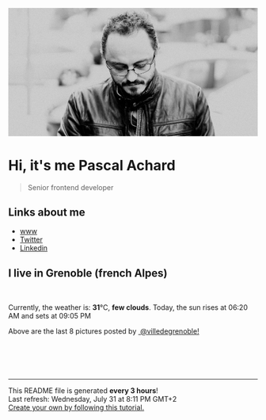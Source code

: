 ![Pascal Achard](./images/photo-pascal-achard.jpg)
# Hi, it's me Pascal Achard
> Senior frontend developer

## Links about me
- [www](https://www.pascal-achard.com)
- [Twitter](https://twitter.com/botmaster)
- [Linkedin](http://www.linkedin.com/in/pascal-achard)


## I live in Grenoble (french Alpes)
<img src="https://openweathermap.org/img/wn/02d@2x.png" alt="">

Currently, the weather is: **31**°C, **few clouds**.
Today, the sun rises at 06:20 AM and sets at 09:05 PM

Above are the last 8 pictures posted by <a href="https://www.instagram.com/villedegrenoble/" target="_blank"><img alt="" src="https://upload.wikimedia.org/wikipedia/commons/thumb/e/e7/Instagram_logo_2016.svg/1024px-Instagram_logo_2016.svg.png" width="20"/> @villedegrenoble!</a>

<p style="display: flex; flex-wrap: wrap; gap: 20px;">
        <img src="https://cdn1.picuki.com/hosted-by-instagram/q/0exhNuNYnjBGZDHIdN5WmL9I2Pk2GAlRNucaS7j0nyZiNxIsbHWB58ltwdev%7C%7CDlyKw1oASyLeDpj5o0pU1xXZFp4OkTfTbGISj1d7qWdVYCh0DRn9JNokr0yJHwaY36s9MMoOzjYMTIfQeoEH%7C%7Cbx7a8Koru5A2MEo1zRMrBC0GAG4YWbVqFKwoV966yUlEri+YU8ajtG5WR1aRtmpNPb5DwIX%7C%7CD+fMBxsedISLQzicYRtr6+yGOHH24VdGZ9Shqnu4GMq%7C%7CsilgT%7C%7CRWIz1XegYJ0vH1spx1Kys0sy5dsq0dynbNxpif1s6aTWFT5QXm498RY4ksK5xSCUPSas204P4k%7C%7Cik7DhZd8Hh7TRY%7C%7CCeV4a+gXSGZ7bhF7pPVX8wC%7C%7CnPDnLGEeyYI+0Lub96BdV64gqaxCPvWYTRxD5QQWZuxmevQsA9QP6fk+LxtHjY323enyYCseqjV5RV0WRlo5CCzipLUUnTF%7C%7ClWF2fe7gV1Qvd3VIjwyrj4WeF4bEYwbp5VpWTW0cN6cEDo++N5XdNpE9NmgTR2TNDynbU=.jpeg" alt="" width="200"/>
        <img src="https://cdn1.picuki.com/hosted-by-instagram/q/0exhNuNYnjBGZDHIdN5WmL9I2Pk2GAlRNecaS7j0nyZiNxIsbHWB58ltwdev%7C%7CDlyKw1oASyLeDpj5IIpUVpRZFp4OkTfS72KSj1d762YXYCq1zxi855olbwxKnQeZHWt8MUpOzjYMTIfQeoEH%7C%7Cbx7a8Koru5A2MEo1zRMrBC0GAG4YWbVqFKwoV966yUlEri+YU8ajtG5WR1aRhmpNPb5DwIX%7C%7CD+fMBxsedISLQzicYRtr6+wmOHH24VdGZ9ShvNqYLqu+oM1RXdRWIz1XegYKcfd30Zx1C%7C%7CuksQnb1%7C%7Ci9W1FaxM+N9+sqPVETFKCipioCttkZe1khzGbXn08llj2k3J7+afeNtyiaHRddypeIjG+BiRQYCbR58JDl5BUrHVUF2LbaDwCMAExttwPcFvhnmXwxOHeYKijT4jNmcbpROALrdTcs2nyIqS%7C%7Cm7TmhSjklUthJu%7C%7CLaUP+RhS95jbvyQrLViSJ45wNTfpylkmT4ZCIuucyA==.jpeg" alt="" width="200"/>
        <img src="https://cdn1.picuki.com/hosted-by-instagram/q/0exhNuNYnjBGZDHIdN5WmL9I2Pk2GAlRNecaS7j0nyZiNxIsbHWB58ltwdev%7C%7CDlyKw1oASyLeDpj4IorU1xZZFp4OkXWTLSPTjZR5qmeVYCn2zFi9ZVonbk1L3IcYHap8MUtOzjYMTIfQeoEH%7C%7Cbx7a8Koru5A2MEo1zRMrBC0GAG4YWbVqFKwoV966yUlEri+YU8ajtG5WR1aRhmpNPb5DwIX%7C%7CD+fMBxsedISLQzicYRtr6+wmOHH24VdGZ9SjjOu6iThdE6p3LZRWIz1Xegb4AxG1lMx1C%7C%7CuksQnb1%7C%7Ci9W1FaxM+N9+sqPVETFKCipioCttkZe1khzGbXn08llj2k3ZweCcVvU+ibHVPNypfMLH1gCRQZCbR58JDl5BUrHVUF2LbaDwCMAExttwPcFsjn+x3Uu%7C%7CWans4x5DMCNP0TW5BotVFd+Z7IOP3Hr1qyeNtzEYoNi5S6pe3xhS95jbvyQrKl%7C%7CiIY5wNTfpylkmT4ZCIuucyA==.jpeg" alt="" width="200"/>
        <img src="https://cdn1.picuki.com/hosted-by-instagram/q/0exhNuNYnjBGZDHIdN5WmL9I2Pk2GAlRNucaS7j0nyZiNxIsbHWB58ltwdev%7C%7CDlyKw1oASyLeDtp7YoiWFtSZFp7PUXaT7aASDtS7K6cVICm0Ddh%7C%7CZdkkL0yJHYcZ3+r%7C%7C8NDCnicKyVHDe0AUq%7C%7Cm6vZNuKyBOTUAyXCUMLQKnmICjtCsCOwlktcf7KG4iF+44ooiMDxN4Gosak8ktdKO52hEWvrxfMh2pqV5CLkJnoE65ezRmCSsTDx6KyhBGTOgtYPCwsMgqQjHeDsgwzGkdv4wAVoZp36ckSM19IsnjNihY9ppgKc96fHTHGVTB2hq%7C%7Ckw5kZbrwSGbajatjUALlibWxr7sU9EX95agMtK8dPrIiiLDbOyJWe4KVH0wA%7C%7C3VW1rjK%7C%7CCvWuVDp5JiFt0c+XqU6iiJWeLa+CpmKhFv0Bq6ScFUBq65iv3p8XTS1XDb5ggzzZzrRJJl7F1P08e0zQNDbXnQEsdXNmL+4VcKFcxoX7jPqY%7C%7CyaMxgYgc1L9hGqUSol5IeLxPs9OwdMok6fpUpumctcZCuzb7riJNzaKM=.jpeg" alt="" width="200"/>
        <img src="https://cdn1.picuki.com/hosted-by-instagram/q/0exhNuNYnjBGZDHIdN5WmL9I2Pk2GAlRNucaS7j0nyZiNxIsbHWB58ltwdev%7C%7CDlyKw1oASyLeDtp4IgoWV1XZFp6NU3fSLOLTT1R6qmeVoCr0zxn8JdikLo3LnYfY3+s88BDCnicKyVHDe0AUq%7C%7Cm6vZNuKyBOTcAyXCUMLQKnmIC9%7C%7CyqW5193swp7LGTgUz36ol%7C%7CIjFd%7C%7CT9sdgcurNyUrDgJWPq+PMtg4555RYgPi9NYur+43Rq2ElIlc20jHzSeoqCQi8oskQbZIz4W7WaATvhsCR1Yhly%7C%7C6hVm5Yh30YD6ZYk92qpgtaGOFDEGXTo9pUJsxpDvlHqYLmWt0h5z7FGCweOmU98Hh7S2JvCfCIykmWfJaY7dFbhEWEUEBeWLfkXtOdiCLph3ooAaMdxnhnCvxRySQLfu8hQ0VxEP0BDFXt9zQP%7C%7CKifri%7C%7CX+N0m2xgT4akZmvK6F%7C%7CnEpTpd+5wig2Tl3SMtEeCWzU9R11R4xMPKadj7yAcsdLZwYUKc8crzzd0bcIdETo8%7C%7CwAbN5VP8lr2DEsHdbznw==.jpeg" alt="" width="200"/>
        <img src="https://cdn1.picuki.com/hosted-by-instagram/q/0exhNuNYnjBGZDHIdN5WmL9I2Pk2GAlRNucaS7j0nyZiNxIsbHWB58ltwdev%7C%7CDlyKw1oASyLeDtp444vVVxWZFp7PUXaTbCPSzhd66WdUICm1zxu%7C%7CZ5jkrg9JHcWZX6t8cNDCnicKyVHDe0AUq%7C%7Cm6vZNuKyBOTcAyXCUMLQKnmIC9%7C%7CyqW5193swp7LGTgUz36ol%7C%7CIjFd%7C%7CT9sdgcurNyUrDgJWPq+PMtg4555RYgPi9NYur+43Rq2ElIlc20jMCOai7r2x8cBrHPZIz4W7WaCZKNoCkFYhly%7C%7C6hVm5Yh30YD6ZYk92qpgtaGOFDEGXTo9pUJsxpDvlHqYLmWt0h5z7FGCweOmU98Hh7S2JvCfCIykmWfJaY7dFbhEWEUEBeWLfkXtOdiSMph3orIfMfJ7hnOBwRGQULOg8jI0VxEP0BDFXt9zQP%7C%7CKifri%7C%7CX+N0m2xgT4fqeS4Sbhk8kxyx++o4TRwVk7iCM8dOWHnzgEuR4lQUInRmpn%7C%7Ce7BDUSsMOc8crzzd0bcIdjfo8vwAbN5VP8lr2DEsHdbznw==.jpeg" alt="" width="200"/>
        <img src="https://cdn1.picuki.com/hosted-by-instagram/q/0exhNuNYnjBGZDHIdN5WmL9I2Pk2GAlRNecaS7j0nyZiNxIsbHWB58ltwdev%7C%7CDlyKw1oASyLeDtp444oWFpTZFp7PUXaSryASzhd66SZV4Cl2jJv%7C%7CZNpl7YxK3cfbHSs9MYqOzjYMTIfQeoEH%7C%7Cbx7a8Koru5A2MGo1zRMrBC0GAG4fy3UPI7mslm3ayEv0Pxto0%7C%7CNylL9XkgKQcursrV%7C%7CndbEvL+M4Byp6JzSPkCj9ND1OHtpCa5BTB7Kzc4KD6chYTJnLMztQ%7C%7CGWRQr2WCAbphsJGIIhnPs5hErs8orjIj%7C%7CFaJciP1opoH2bUcmGW9opUk53cH7niTya2Gq10ZtyGXKn56rQ+YJkp6kC%7C%7CmeTPbj+XDtWpCPOY9PRFUuRa%7C%7CyFgz4bqf7BMtbwcYaWvdGig7lzyeEV+b12SlTATRu2ji0LoViGqik7LmB6Hbbtm2akh0VxdmYULlk43p1+5PdwRE9dnmbU55ta2ePj3VkLdBDTq3BmsOMabsXHEU=.jpeg" alt="" width="200"/>
        <img src="https://cdn1.picuki.com/hosted-by-instagram/q/0exhNuNYnjBGZDHIdN5WmL9I2Pk2GAlRNecaS7j0nyZiNxIsbHWB58ltwdev%7C%7CDlyKw1oASyLeDtp4oooVltZZFp7PUXbQLOITT5W56ueUYCm1DFj95ZinLc9LHMWYXKr88YrOzjYMTIfQeoEH%7C%7Cbx7a8Koru5A2MGo1zRMrBC0GAG4fy3UPI7mslm3ayEv0Pxto0%7C%7CNylL9XkgKQcursrV%7C%7CndbEvL+M4Byp6JzSPkCj9ND1OHtpCa5BTB7Kzc4KD6chYTJnLMahg%7C%7CmWDEfz3KvRJhsJGIIhnCJ7gYpm8opgYH%7C%7CN9o63adhtPiGSDYECzRvpk02x5W%7C%7CwXXPPmL%7C%7C2xFRmjWVx7e8L98Jl8TzdeS8dPrI7WfDbbODQ%7C%7CYZG3MIP%7C%7C%7C%7CXUFfZH%7C%7C6zHpV0jLpXM8xvh3GRxR+Qfpmn8TdYExpuomGlC9cjZ7jO4OH2v3TTgGrD9UE0mJHrK4x98XxE49%7C%7CAxTVdV1jtEdwWbCby%7C%7C0QROeZ1WZDQvK2FM+19bQM1a6Iqsk%7C%7CY1Z1PZhm0%7C%7C+xpQI05CpZNw1YgTby0wOfu0sJ1aaEl.jpeg" alt="" width="200"/>
</p>

------------
<p>This README file is generated <b>every 3 hours</b>!
    <br />Last refresh: Wednesday, July 31 at 8:11 PM GMT+2
    <br /><a href="https://medium.com/@th.guibert/how-to-create-a-self-updating-readme-md-for-your-github-profile-f8b05744ca91">Create your own by following this tutorial.</a>
</p>
<p><a href="https://github.com/botmaster/botmaster/actions/workflows/main.yaml"><img alt="" src="https://github.com/botmaster/botmaster/actions/workflows/main.yaml/badge.svg" /></a></p>

